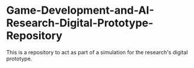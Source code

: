 # Game-Development-and-AI-Research-Digital-Prototype-Repository
This is a repository to act as part of a simulation for the research's digital prototype.
